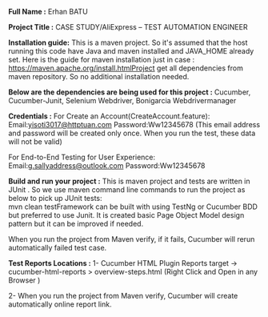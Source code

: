 **Full Name :** 
Erhan BATU

**Project Title :**
CASE STUDY/AliExpress – TEST AUTOMATION ENGINEER

**Installation guide:** 
This is a maven project. So it's assumed that the host running this code have Java and maven installed and JAVA_HOME already set. 
Here is the guide for maven installation just in case : https://maven.apache.org/install.htmlProject get all dependencies from maven repository. So no additional installation needed.

**Below are the dependencies are being used for this project :** 
Cucumber,
Cucumber-Junit,
Selenium Webdriver, 
Bonigarcia Webdrivermanager

 **Credentials :** 
For Create an Account(CreateAccount.feature): 
Email:yisoti3017@httptuan.com    Password:Ww12345678
(This email address and password will be created only once. When you run the test, these data will not be valid)

For End-to-End Testing for User Experience:  
Email:g.sallyaddress@outlook.com     Password:Ww12345678

**Build and run your project :** 
This is maven project and tests are written in JUnit . So we use maven command line commands to run the project as below to pick up JUnit tests:  
mvn clean testFramework can be built with using TestNg or Cucumber BDD but preferred to use Junit.
It is created basic Page Object Model design pattern but it can be improved if needed. 

When you run the project from Maven verify, if it fails, Cucumber will rerun automatically failed test case.

 **Test Reports Locations :** 
1- Cucumber HTML Plugin Reports target -> cucumber-html-reports > overview-steps.html (Right Click and Open in any Browser )

2- When you run the project from Maven verify, Cucumber will create automatically online report link.